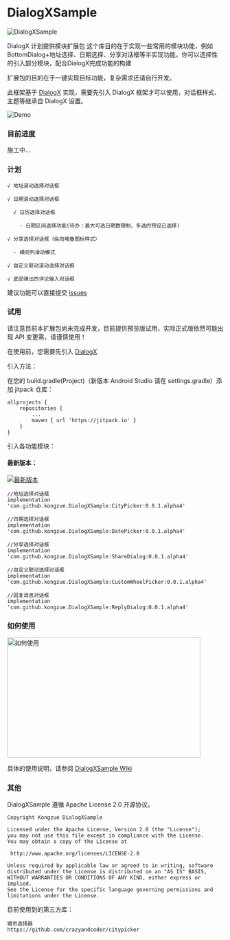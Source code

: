 # DialogXSample

![DialogXSample](https://github.com/kongzue/DialogXSample/raw/master/img_sample.png)

DialogX 计划提供模块扩展包
这个库目的在于实现一些常用的模块功能，例如BottomDialog+地址选择、日期选择、分享对话框等半实现功能，你可以选择性的引入部分模块，配合DialogX完成功能的构建

扩展包的目的在于一键实现目标功能，复杂需求还请自行开发。

此框架基于 [DialogX](https://github.com/kongzue/DialogX) 实现，需要先引入 DialogX 框架才可以使用，对话框样式、主题等继承自 DialogX 设置。

![Demo](https://github.com/kongzue/DialogXSample/raw/master/img_dialogx_sample.png)

### 目前进度

施工中...

### 计划

```
√ 地址滚动选择对话框

√ 日期滚动选择对话框

  √ 日历选择对话框
  
    - 日期区间选择功能(待办：最大可选日期数限制、多选的预设已选择)

√ 分享选择对话框（纵向堆叠图标样式）

  - 横向列滑动模式

√ 自定义联动滚动选择对话框

√ 底部弹出的评论输入对话框
```

建议功能可以直接提交 [issues](https://github.com/kongzue/DialogXSample/issues)

### 试用

请注意目前本扩展包尚未完成开发，目前提供预览版试用，实际正式版依然可能出现 API 变更需，请谨慎使用！

在使用前，您需要先引入 [DialogX](https://github.com/kongzue/DialogX)

引入方法：

在您的 build.gradle(Project)（新版本 Android Studio 请在 settings.gradle）添加 jitpack 仓库：
```
allprojects {
    repositories {
        ...
        maven { url 'https://jitpack.io' }
    }
}
```

引入各功能模块：

#### 最新版本：

[![最新版本](https://jitpack.io/v/kongzue/DialogXSample.svg)](https://jitpack.io/#kongzue/DialogXSample)

```
//地址选择对话框
implementation 'com.github.kongzue.DialogXSample:CityPicker:0.0.1.alpha4'

//日期选择对话框
implementation 'com.github.kongzue.DialogXSample:DatePicker:0.0.1.alpha4'

//分享选择对话框
implementation 'com.github.kongzue.DialogXSample:ShareDialog:0.0.1.alpha4'

//自定义联动选择对话框
implementation 'com.github.kongzue.DialogXSample:CustomWheelPicker:0.0.1.alpha4'

//回复消息对话框
implementation 'com.github.kongzue.DialogXSample:ReplyDialog:0.0.1.alpha4'
```

### 如何使用

<a href="https://github.com/kongzue/DialogXSample/wiki/"><img src="https://github.com/kongzue/DialogX/raw/master/readme/img_how_to_use_tip.png" alt="如何使用" width="450" height="280" /></a>

具体的使用说明，请参阅 [DialogXSample Wiki](https://github.com/kongzue/DialogXSample/wiki/)

### 其他

DialogXSample 遵循 Apache License 2.0 开源协议。

```
Copyright Kongzue DialogXSample

Licensed under the Apache License, Version 2.0 (the "License");
you may not use this file except in compliance with the License.
You may obtain a copy of the License at

 http://www.apache.org/licenses/LICENSE-2.0

Unless required by applicable law or agreed to in writing, software
distributed under the License is distributed on an "AS IS" BASIS,
WITHOUT WARRANTIES OR CONDITIONS OF ANY KIND, either express or implied.
See the License for the specific language governing permissions and
limitations under the License.
```

目前使用到的第三方库：
```
城市选择器
https://github.com/crazyandcoder/citypicker

```
